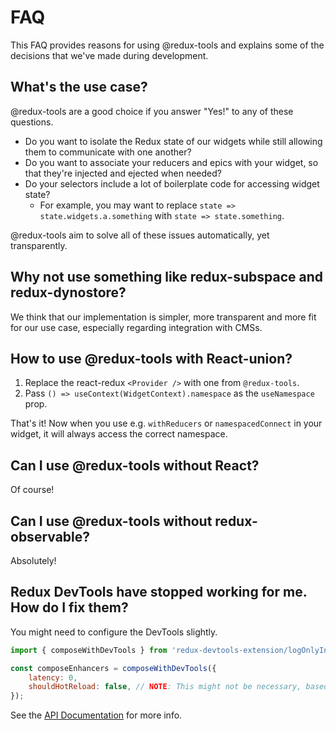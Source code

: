 # FAQ

This FAQ provides reasons for using @redux-tools and explains some of the decisions that we've made during development.

## What's the use case?

@redux-tools are a good choice if you answer "Yes!" to any of these questions.

- Do you want to isolate the Redux state of our widgets while still allowing them to communicate with one another?
- Do you want to associate your reducers and epics with your widget, so that they're injected and ejected when needed?
- Do your selectors include a lot of boilerplate code for accessing widget state?
  - For example, you may want to replace `state => state.widgets.a.something` with `state => state.something`.

@redux-tools aim to solve all of these issues automatically, yet transparently.

## Why not use something like redux-subspace and redux-dynostore?

We think that our implementation is simpler, more transparent and more fit for our use case, especially regarding integration with CMSs.

## How to use @redux-tools with React-union?

1. Replace the react-redux `<Provider />` with one from `@redux-tools`.
2. Pass `() => useContext(WidgetContext).namespace` as the `useNamespace` prop.

That's it! Now when you use e.g. `withReducers` or `namespacedConnect` in your widget, it will always access the correct namespace.

## Can I use @redux-tools without React?

Of course!

## Can I use @redux-tools without redux-observable?

Absolutely!

## Redux DevTools have stopped working for me. How do I fix them?

You might need to configure the DevTools slightly.

```js
import { composeWithDevTools } from 'redux-devtools-extension/logOnlyInProduction';

const composeEnhancers = composeWithDevTools({
	latency: 0,
	shouldHotReload: false, // NOTE: This might not be necessary, based on the version of your DevTools.
});
```

See the [API Documentation](https://github.com/zalmoxisus/redux-devtools-extension/blob/master/docs/API/Arguments.md) for more info.
